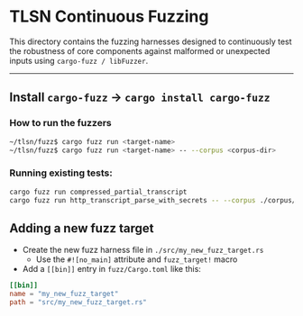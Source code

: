 # TLSN Continuous Fuzzing
This directory contains the fuzzing harnesses designed to continuously test the robustness of core components against malformed or unexpected inputs using `cargo-fuzz / libFuzzer`.

---

## Install `cargo-fuzz` -> `cargo install cargo-fuzz`


### How to run the fuzzers
```bash
~/tlsn/fuzz$ cargo fuzz run <target-name>
~/tlsn/fuzz$ cargo fuzz run <target-name> -- --corpus <corpus-dir>
```

### Running existing tests:
```bash
cargo fuzz run compressed_partial_transcript
cargo fuzz run http_transcript_parse_with_secrets -- --corpus ./corpus/http_transcript_parse_with_secrets/
```

## Adding a new fuzz target
- Create the new fuzz harness file in `./src/my_new_fuzz_target.rs`
  - Use the ```#![no_main]```  attribute and `fuzz_target!` macro
- Add a `[[bin]]` entry in `fuzz/Cargo.toml` like this:
```toml
[[bin]]
name = "my_new_fuzz_target"
path = "src/my_new_fuzz_target.rs"
```




